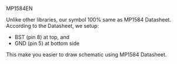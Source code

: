 MP1584EN

Unlike other libraries, our symbol 100% same as MP1584 Datasheet. According to the Datasheet, we setup:
- BST (pin 8) at top, and 
- GND (pin 5) at bottom side

This make you easier to draw schematic using MP1584 Datasheet.


